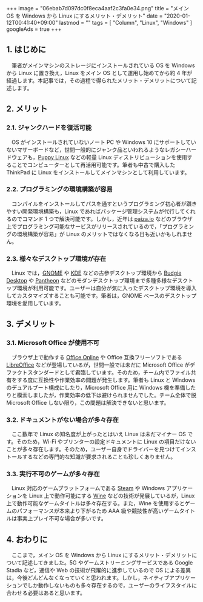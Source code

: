 +++
image = "06ebab7d097dc0f8eca4aaf2c3fa0e34.png"
title = "メイン OS を Windows から Linux にするメリット・デメリット"
date = "2020-01-12T00:41:40+09:00"
lastmod = ""
tags = [ "Column", "Linux", "Windows" ]
googleAds = true
+++

## 1. はじめに

　筆者がメインマシンのストレージにインストールされている OS を Windows から Linux に置き換え，Linux をメイン OS として運用し始めてから約 4 年が経過します。本記事では，その過程で得られたメリット・デメリットについて記述します。

## 2. メリット

### 2.1. ジャンクハードを復活可能

　OS がインストールされていないノート PC や Windows 10 にサポートしていないマザーボードなど，世間一般的にジャンク品といわれるようなレガシーハードウェアも，[Puppy Linux](http://puppylinux.com/) などの軽量 Linux ディストリビューションを使用することでコンピューターとして再活用可能です。筆者も中古で購入した ThinkPad に Linux をインストールしてメインマシンとして利用しています。

### 2.2. プログラミングの環境構築が容易

　コンパイルをインストールしてパスを通すというプログラミング初心者が躓きやすい開発環境構築も，Linux であればパッケージ管理システムが代行してくれるのでコマンド 1 つで解決可能です。しかし，近年は [paiza.io](https://paiza.io/) などのブラウザ上でプログラミング可能なサービスがリリースされているので，「プログラミングの環境構築が容易」が Linux のメリットではなくなる日も近いかもしれません。

### 2.3. 様々なデスクトップ環境が存在

　Linux では，[GNOME](https://www.gnome.org/) や [KDE](https://kde.org/) などの古参デスクトップ環境から [Budgie Desktop](https://wiki.archlinux.jp/index.php/Budgie_Desktop) や [Pantheon](https://wiki.archlinux.jp/index.php/Pantheon) などのモダンデスクトップ環境まで多種多様なデスクトップ環境が利用可能です。ユーザーは自分が気に入ったデスクトップ環境を導入してカスタマイズすることも可能です。筆者は，GNOME ベースのデスクトップ環境を愛用しています。

## 3. デメリット

### 3.1. Microsoft Office が使用不可

　ブラウザ上で動作する [Office Online](https://products.office.com/ja-jp/free-office-online-for-the-web) や Office 互換フリーソフトである [LibreOffice](https://ja.libreoffice.org/) などが登場しているが，世間一般では未だに Microsoft Office がデファクトスタンダードとして君臨しています。そのため，チーム内でファイル共有をする度に互換性や作業効率の問題が発生します。筆者も Linux と Windows のデュアルブート構成にしたり，Microsoft Office 用に Windows 機を準備したりと模索しましたが，作業効率の低下は避けられませんでした。チーム全体で脱 Microsoft Office しない限り，この問題は解決できないと思います。

### 3.2. ドキュメントがない場合が多々存在

　ここ数年で Linux の知名度が上がったとはいえ Linux は未だマイナー OS です。そのため，Wi-Fi やプリンターの設定ドキュメントに Linux の項目だけないことが多々存在します。そのため，ユーザー自身でドライバーを見つけてインストールするなどの専門的な知識が要求されることも珍しくありません。

### 3.3. 実行不可のゲームが多々存在

　Linux 対応のゲームプラットフォームである [Steam](https://store.steampowered.com/) や Windows アプリケーションを Linux 上で動作可能にする [Wine](https://www.winehq.org/) などの技術が発展しているが，Linux 上で動作可能なゲームタイトルは多々存在する。また，Wine を使用するとゲームのパフォーマンスが本来より下がるため AAA 級や競技性が高いゲームタイトルは事実上プレイ不可な場合が多いです。

## 4. おわりに

　ここまで，メイン OS を Windows から Linux にするメリット・デメリットについて記述してきました。5G やゲームストリーミングサービスである Google Stadia など，通信や Web の技術が飛躍的に進歩しているので OS による差異は，今後どんどんなくなっていくと思われます。しかし，ネイティブアプリケーションでしか動作しないものも多々存在するので，ユーザーのライフスタイルに合わせる必要はあると思います。